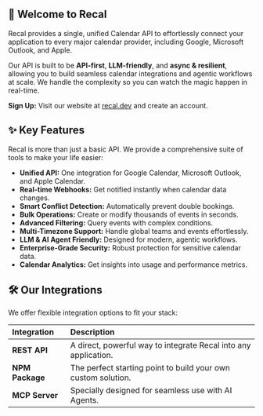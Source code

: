 ## 👋 Welcome to Recal

Recal provides a single, unified Calendar API to effortlessly connect your application to every major calendar provider, including Google, Microsoft Outlook, and Apple.

Our API is built to be **API-first**, **LLM-friendly**, and **async & resilient**, allowing you to build seamless calendar integrations and agentic workflows at scale. We handle the complexity so you can watch the magic happen in real-time.

**Sign Up:** Visit our website at [recal.dev](https://recal.dev) and create an account.

## ✨ Key Features

Recal is more than just a basic API. We provide a comprehensive suite of tools to make your life easier:

*   **Unified API:** One integration for Google Calendar, Microsoft Outlook, and Apple Calendar.
*   **Real-time Webhooks:** Get notified instantly when calendar data changes.
*   **Smart Conflict Detection:** Automatically prevent double bookings.
*   **Bulk Operations:** Create or modify thousands of events in seconds.
*   **Advanced Filtering:** Query events with complex conditions.
*   **Multi-Timezone Support:** Handle global teams and events effortlessly.
*   **LLM & AI Agent Friendly:** Designed for modern, agentic workflows.
*   **Enterprise-Grade Security:** Robust protection for sensitive calendar data.
*   **Calendar Analytics:** Get insights into usage and performance metrics.



## 🛠️ Our Integrations

We offer flexible integration options to fit your stack:

| Integration | Description |
| :--- | :--- |
| **REST API** | A direct, powerful way to integrate Recal into any application. |
| **NPM Package** | The perfect starting point to build your own custom solution. |
| **MCP Server** | Specially designed for seamless use with AI Agents. |
